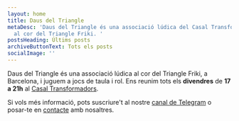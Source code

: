 ```yaml
---
layout: home
title: Daus del Triangle
metaDesc: 'Daus del Triangle és una associació lúdica del Casal Transformadors
  al cor del Triangle Friki. '
postsHeading: Últims posts
archiveButtonText: Tots els posts
socialImage: ''
---
```


Daus del Triangle és una associació lúdica al cor del Triangle Friki, a Barcelona, i juguem a jocs de taula i rol. Ens reunim tots els <strong>divendres</strong> de <strong>17 a 21h</strong> al <a href="https://goo.gl/maps/43c2qtXNBbC9Y6Wp9" target="_blank">Casal Transformadors</a>.

Si vols més informació, pots suscriure't al nostre <a href="https://t.me/DausTriangle" target="_blank" class="button">canal de Telegram</a> o posar-te en <a href="/contacte">contacte</a> amb nosaltres.
